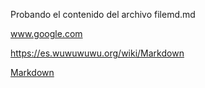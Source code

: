 Probando el contenido del archivo filemd.md

www.google.com

https://es.wuwuwuwu.org/wiki/Markdown

[Markdown](https://es.wikipedia.org/wiki/Markdown)